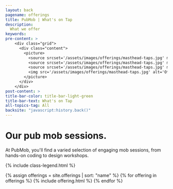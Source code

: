 ```yaml
---
layout: back
pagename: offerings
title: PubMob | What's on Tap
description:
  What we offer
keywords:
pre-content: >
    <div class="grid">
      <div class="content">
        <picture>
          <source srcset='/assets/images/offerings/masthead-taps.jpg' media='(max-width: 1080px)'>
          <source srcset='/assets/images/offerings/masthead-taps.jpg' media='(min-width: 960px)'>
          <source srcset='/assets/images/offerings/masthead-taps.jpg' media='(min-width: 830px'>
          <img src='/assets/images/offerings/masthead-taps.jpg' alt='Offerings'>
        </picture>
      </div>
    </div>
post-content: >
title-bar-color: title-bar-light-green
title-bar-text: What's on Tap
all-topics-tag: All
backsite: "javascript:history.back()"
---
```

<script src="/assets/javascripts/moment.js"></script> <!-- wrong place? -->
<script src="/assets/javascripts/update-upcoming-session-dates.js"></script>
<h1>Our pub mob sessions.</h1>
<p>At PubMob, you'll find a varied selection of engaging mob sessions, from hands-on coding to design workshops.</p>

{% include class-legend.html %}

{% assign offerings = site.offerings | sort: "name" %}
{% for offering in offerings %}
  {% include offering.html %}
{% endfor %}

